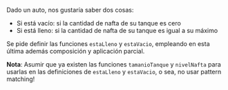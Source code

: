 Dado un auto, nos gustaría saber dos cosas:

* Si está vacío: si la cantidad de nafta de su tanque es cero
* Si está lleno: si la cantidad de nafta de su tanque es igual a su máximo

Se pide definir las funciones `estaLleno` y `estaVacio`, empleando en esta última además composición y aplicación parcial.

**Nota**: Asumir que ya existen las funciones `tamanioTanque` y `nivelNafta` para usarlas en las definiciones de `estaLleno` y `estaVacio`, o sea, no usar pattern matching!